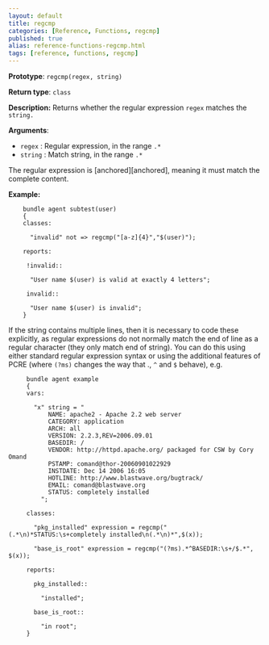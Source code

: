 ```yaml
---
layout: default
title: regcmp
categories: [Reference, Functions, regcmp]
published: true
alias: reference-functions-regcmp.html
tags: [reference, functions, regcmp]
---
```


**Prototype**: `regcmp(regex, string)`

**Return type**: `class`

**Description:** Returns whether the regular expression `regex` matches the 
`string.`

**Arguments**:

* `regex` : Regular expression, in the range `.*`
* `string` : Match string, in the range `.*`

The regular expression is [anchored][anchored], meaning it must match the complete 
content.

**Example:**

```cf3
    bundle agent subtest(user)
    {
    classes:

      "invalid" not => regcmp("[a-z]{4}","$(user)");

    reports:

     !invalid::

      "User name $(user) is valid at exactly 4 letters";

     invalid::

      "User name $(user) is invalid";
    }
```

If the string contains multiple lines, then it is necessary to code these
explicitly, as regular expressions do not normally match the end of line
as a regular character (they only match end of string). You can do this
using either standard regular expression syntax or using the additional
features of PCRE (where `(?ms)` changes the way that ., `^` and `$` behave), e.g.

```cf3
     bundle agent example
     {
     vars:
     
       "x" string = "
           NAME: apache2 - Apache 2.2 web server
           CATEGORY: application
           ARCH: all
           VERSION: 2.2.3,REV=2006.09.01
           BASEDIR: /
           VENDOR: http://httpd.apache.org/ packaged for CSW by Cory Omand
           PSTAMP: comand@thor-20060901022929
           INSTDATE: Dec 14 2006 16:05
           HOTLINE: http://www.blastwave.org/bugtrack/
           EMAIL: comand@blastwave.org
           STATUS: completely installed
         ";
     
     classes:
     
       "pkg_installed" expression = regcmp("(.*\n)*STATUS:\s+completely installed\n(.*\n)*",$(x));
     
       "base_is_root" expression = regcmp("(?ms).*^BASEDIR:\s+/$.*", $(x));
     
     reports:
     
       pkg_installed::
     
         "installed";
     
       base_is_root::
     
         "in root";
     }
```
